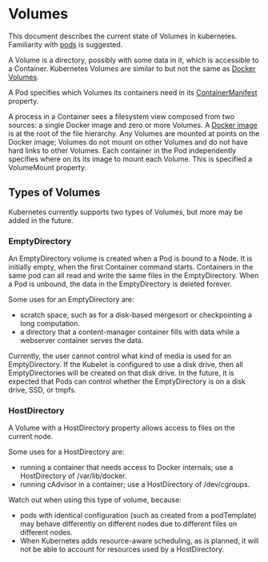 # Volumes
This document describes the current state of Volumes in kubernetes.  Familiarity with [pods](./pods.md) is suggested.


A Volume is a directory, possibly with some data in it, which is accessible to a Container. Kubernetes Volumes are similar to but not the same as [Docker Volumes](https://docs.docker.com/userguide/dockervolumes/).

A Pod specifies which Volumes its containers need in its [ContainerManifest](https://developers.google.com/compute/docs/containers/container_vms#container_manifest) property.

A process in a Container sees a filesystem view composed from two sources: a single Docker image and zero or more Volumes.  A [Docker image](https://docs.docker.com/userguide/dockerimages/) is at the root of the file hierarchy.  Any Volumes are mounted at points on the Docker image;  Volumes do not mount on other Volumes and do not have hard links to other Volumes.  Each container in the Pod independently specifies where on its its image to mount each Volume.  This is specified a VolumeMount property.

## Types of Volumes

Kubernetes currently supports two types of Volumes, but more may be added in the future.

### EmptyDirectory

An EmptyDirectory volume is created when a Pod is bound to a Node.  It is initially empty, when the first Container command starts.  Containers in the same pod can all read and write the same files in the EmptyDirectory.  When a Pod is unbound, the data in the EmptyDirectory is deleted forever.

Some uses for an EmptyDirectory are:
  - scratch space, such as for a disk-based mergesort or checkpointing a long computation.
  - a directory that a content-manager container fills with data while a webserver container serves the data.

Currently, the user cannot control what kind of media is used for an EmptyDirectory.  If the Kubelet is configured to use a disk drive, then all EmptyDirectories will be created on that disk drive.  In the future, it is expected that Pods can control whether the EmptyDirectory is on a disk drive, SSD, or tmpfs.

### HostDirectory
A Volume with a HostDirectory property allows access to files on the current node.

Some uses for a HostDirectory are:
  - running a container that needs access to Docker internals; use a HostDirectory of /var/lib/docker.
  - running cAdvisor in a container; use a HostDirectory of /dev/cgroups.

Watch out when using this type of volume, because:
  - pods with identical configuration (such as created from a podTemplate) may behave differently on different nodes due to different files on different nodes.
  - When Kubernetes adds resource-aware scheduling, as is planned, it will not be able to account for resources used by a HostDirectory.

